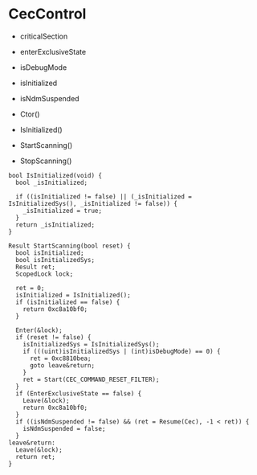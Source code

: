 # CecControl

- criticalSection
- enterExclusiveState
- isDebugMode
- isInitialized
- isNdmSuspended

- Ctor()
- IsInitialized()
- StartScanning()
- StopScanning()

```
bool IsInitialized(void) {
  bool _isInitialized;
  
  if ((isInitialized != false) || (_isInitialized = IsInitializedSys(), _isInitialized != false)) {
    _isInitialized = true;
  }
  return _isInitialized;
}

Result StartScanning(bool reset) {
  bool isInitialized;
  bool isInitializedSys;
  Result ret;
  ScopedLock lock;

  ret = 0;
  isInitialized = IsInitialized();
  if (isInitialized == false) {
    return 0xc8a10bf0;
  }

  Enter(&lock);
  if (reset != false) {
    isInitializedSys = IsInitializedSys();
    if (((uint)isInitializedSys | (int)isDebugMode) == 0) {
      ret = 0xc8810bea;
      goto leave&return;
    }
    ret = Start(CEC_COMMAND_RESET_FILTER);
  }
  if (EnterExclusiveState == false) {
    Leave(&lock);
    return 0xc8a10bf0;
  }
  if ((isNdmSuspended != false) && (ret = Resume(Cec), -1 < ret)) {
    isNdmSuspended = false;
  }
leave&return:
  Leave(&lock);
  return ret;
}
```